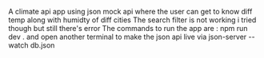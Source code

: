 A climate api app using json mock api where the user can get to know diff temp along with humidty of diff cities 
The search filter is not working i tried though but still there's error 
The commands to run the app are :  npm run dev .
and open another terminal to make the json api live via json-server --watch db.json